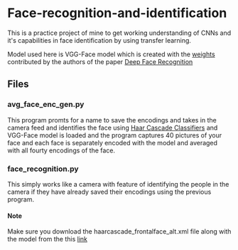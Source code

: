 # Face-recognition-and-identification

This is a practice project of mine to get working understanding of CNNs and it's capabilities in face identification by using transfer learning.

Model used here is VGG-Face model which is created with the [weights](http://www.robots.ox.ac.uk/~vgg/software/vgg_face/ "VGG Face Descriptor") contributed by the authors of the paper [Deep Face Recognition](http://www.robots.ox.ac.uk/~vgg/publications/2015/Parkhi15/parkhi15.pdf "Paper") 

## Files
### avg_face_enc_gen.py
This program promts for a name to save the encodings and takes in the camera feed and identifies the face using [Haar Cascade Classifiers](https://docs.opencv.org/3.3.0/d7/d8b/tutorial_py_face_detection.html "Face detection using Haar cascades") and VGG-Face model is loaded and the program captures 40 pictures of your face and each face is separately encoded with the model and averaged with all fourty encodings of the face.

### face_recognition.py
This simply works like a camera with feature of identifying the people in the camera if they have already saved their encodings using the previous program.

#### Note
Make sure you download the haarcascade_frontalface_alt.xml file along with the model from the this [link](https://drive.google.com/drive/folders/1-n-_uJISARomEVbSLCacItyl1oImzCTq?usp=sharing)
